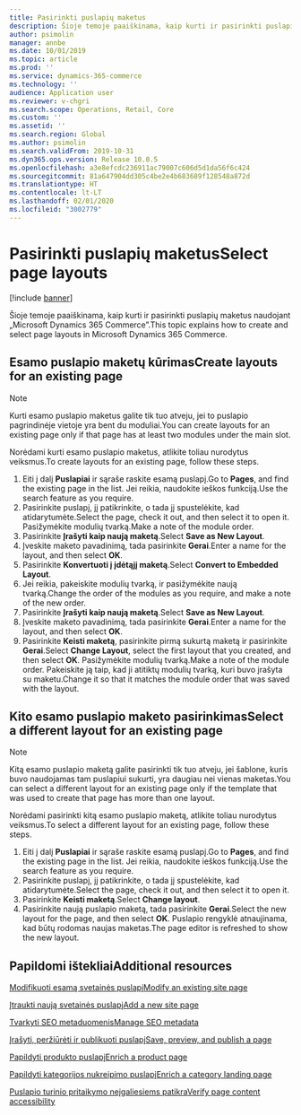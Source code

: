 ```yaml
---
title: Pasirinkti puslapių maketus
description: Šioje temoje paaiškinama, kaip kurti ir pasirinkti puslapių maketus naudojant „Microsoft Dynamics 365 Commerce”.
author: psimolin
manager: annbe
ms.date: 10/01/2019
ms.topic: article
ms.prod: ''
ms.service: dynamics-365-commerce
ms.technology: ''
audience: Application user
ms.reviewer: v-chgri
ms.search.scope: Operations, Retail, Core
ms.custom: ''
ms.assetid: ''
ms.search.region: Global
ms.author: psimolin
ms.search.validFrom: 2019-10-31
ms.dyn365.ops.version: Release 10.0.5
ms.openlocfilehash: a3e8efcdc236911ac79007c606d5d1da56f6c424
ms.sourcegitcommit: 81a647904dd305c4be2e4b683689f128548a872d
ms.translationtype: HT
ms.contentlocale: lt-LT
ms.lasthandoff: 02/01/2020
ms.locfileid: "3002779"
---
```

# <a name="select-page-layouts"></a><span data-ttu-id="53ea1-103">Pasirinkti puslapių maketus</span><span class="sxs-lookup"><span data-stu-id="53ea1-103">Select page layouts</span></span>


[!include [banner](includes/banner.md)]

<span data-ttu-id="53ea1-104">Šioje temoje paaiškinama, kaip kurti ir pasirinkti puslapių maketus naudojant „Microsoft Dynamics 365 Commerce”.</span><span class="sxs-lookup"><span data-stu-id="53ea1-104">This topic explains how to create and select page layouts in Microsoft Dynamics 365 Commerce.</span></span>

## <a name="create-layouts-for-an-existing-page"></a><span data-ttu-id="53ea1-105">Esamo puslapio maketų kūrimas</span><span class="sxs-lookup"><span data-stu-id="53ea1-105">Create layouts for an existing page</span></span>

> [!NOTE]
> <span data-ttu-id="53ea1-106">Kurti esamo puslapio maketus galite tik tuo atveju, jei to puslapio pagrindinėje vietoje yra bent du moduliai.</span><span class="sxs-lookup"><span data-stu-id="53ea1-106">You can create layouts for an existing page only if that page has at least two modules under the main slot.</span></span>

<span data-ttu-id="53ea1-107">Norėdami kurti esamo puslapio maketus, atlikite toliau nurodytus veiksmus.</span><span class="sxs-lookup"><span data-stu-id="53ea1-107">To create layouts for an existing page, follow these steps.</span></span>

1. <span data-ttu-id="53ea1-108">Eiti į dalį **Puslapiai** ir sąraše raskite esamą puslapį.</span><span class="sxs-lookup"><span data-stu-id="53ea1-108">Go to **Pages**, and find the existing page in the list.</span></span> <span data-ttu-id="53ea1-109">Jei reikia, naudokite ieškos funkciją.</span><span class="sxs-lookup"><span data-stu-id="53ea1-109">Use the search feature as you require.</span></span>
1. <span data-ttu-id="53ea1-110">Pasirinkite puslapį, jį patikrinkite, o tada jį spustelėkite, kad atidarytumėte.</span><span class="sxs-lookup"><span data-stu-id="53ea1-110">Select the page, check it out, and then select it to open it.</span></span> <span data-ttu-id="53ea1-111">Pasižymėkite modulių tvarką.</span><span class="sxs-lookup"><span data-stu-id="53ea1-111">Make a note of the module order.</span></span>
1. <span data-ttu-id="53ea1-112">Pasirinkite **Įrašyti kaip naują maketą**.</span><span class="sxs-lookup"><span data-stu-id="53ea1-112">Select **Save as New Layout**.</span></span>
1. <span data-ttu-id="53ea1-113">Įveskite maketo pavadinimą, tada pasirinkite **Gerai**.</span><span class="sxs-lookup"><span data-stu-id="53ea1-113">Enter a name for the layout, and then select **OK**.</span></span>
1. <span data-ttu-id="53ea1-114">Pasirinkite **Konvertuoti į įdėtąjį maketą**.</span><span class="sxs-lookup"><span data-stu-id="53ea1-114">Select **Convert to Embedded Layout**.</span></span>
1. <span data-ttu-id="53ea1-115">Jei reikia, pakeiskite modulių tvarką, ir pasižymėkite naują tvarką.</span><span class="sxs-lookup"><span data-stu-id="53ea1-115">Change the order of the modules as you require, and make a note of the new order.</span></span>
1. <span data-ttu-id="53ea1-116">Pasirinkite **Įrašyti kaip naują maketą**.</span><span class="sxs-lookup"><span data-stu-id="53ea1-116">Select **Save as New Layout**.</span></span>
1. <span data-ttu-id="53ea1-117">Įveskite maketo pavadinimą, tada pasirinkite **Gerai**.</span><span class="sxs-lookup"><span data-stu-id="53ea1-117">Enter a name for the layout, and then select **OK**.</span></span>
1. <span data-ttu-id="53ea1-118">Pasirinkite **Keisti maketą**, pasirinkite pirmą sukurtą maketą ir pasirinkite **Gerai**.</span><span class="sxs-lookup"><span data-stu-id="53ea1-118">Select **Change Layout**, select the first layout that you created, and then select **OK**.</span></span> <span data-ttu-id="53ea1-119">Pasižymėkite modulių tvarką.</span><span class="sxs-lookup"><span data-stu-id="53ea1-119">Make a note of the module order.</span></span> <span data-ttu-id="53ea1-120">Pakeiskite ją taip, kad ji atitiktų modulių tvarką, kuri buvo įrašyta su maketu.</span><span class="sxs-lookup"><span data-stu-id="53ea1-120">Change it so that it matches the module order that was saved with the layout.</span></span>

## <a name="select-a-different-layout-for-an-existing-page"></a><span data-ttu-id="53ea1-121">Kito esamo puslapio maketo pasirinkimas</span><span class="sxs-lookup"><span data-stu-id="53ea1-121">Select a different layout for an existing page</span></span>

> [!NOTE]
> <span data-ttu-id="53ea1-122">Kitą esamo puslapio maketą galite pasirinkti tik tuo atveju, jei šablone, kuris buvo naudojamas tam puslapiui sukurti, yra daugiau nei vienas maketas.</span><span class="sxs-lookup"><span data-stu-id="53ea1-122">You can select a different layout for an existing page only if the template that was used to create that page has more than one layout.</span></span>

<span data-ttu-id="53ea1-123">Norėdami pasirinkti kitą esamo puslapio maketą, atlikite toliau nurodytus veiksmus.</span><span class="sxs-lookup"><span data-stu-id="53ea1-123">To select a different layout for an existing page, follow these steps.</span></span>

1. <span data-ttu-id="53ea1-124">Eiti į dalį **Puslapiai** ir sąraše raskite esamą puslapį.</span><span class="sxs-lookup"><span data-stu-id="53ea1-124">Go to **Pages**, and find the existing page in the list.</span></span> <span data-ttu-id="53ea1-125">Jei reikia, naudokite ieškos funkciją.</span><span class="sxs-lookup"><span data-stu-id="53ea1-125">Use the search feature as you require.</span></span>
1. <span data-ttu-id="53ea1-126">Pasirinkite puslapį, jį patikrinkite, o tada jį spustelėkite, kad atidarytumėte.</span><span class="sxs-lookup"><span data-stu-id="53ea1-126">Select the page, check it out, and then select it to open it.</span></span>
1. <span data-ttu-id="53ea1-127">Pasirinkite **Keisti maketą**.</span><span class="sxs-lookup"><span data-stu-id="53ea1-127">Select **Change layout**.</span></span>
1. <span data-ttu-id="53ea1-128">Pasirinkite naują puslapio maketą, tada pasirinkite **Gerai**.</span><span class="sxs-lookup"><span data-stu-id="53ea1-128">Select the new layout for the page, and then select **OK**.</span></span> <span data-ttu-id="53ea1-129">Puslapio rengyklė atnaujinama, kad būtų rodomas naujas maketas.</span><span class="sxs-lookup"><span data-stu-id="53ea1-129">The page editor is refreshed to show the new layout.</span></span>

## <a name="additional-resources"></a><span data-ttu-id="53ea1-130">Papildomi ištekliai</span><span class="sxs-lookup"><span data-stu-id="53ea1-130">Additional resources</span></span>

[<span data-ttu-id="53ea1-131">Modifikuoti esamą svetainės puslapį</span><span class="sxs-lookup"><span data-stu-id="53ea1-131">Modify an existing site page</span></span>](modify-existing-page.md)

[<span data-ttu-id="53ea1-132">Įtraukti naują svetainės puslapį</span><span class="sxs-lookup"><span data-stu-id="53ea1-132">Add a new site page</span></span>](add-new-page.md)

[<span data-ttu-id="53ea1-133">Tvarkyti SEO metaduomenis</span><span class="sxs-lookup"><span data-stu-id="53ea1-133">Manage SEO metadata</span></span>](manage-seo-metadata.md)

[<span data-ttu-id="53ea1-134">Įrašyti, peržiūrėti ir publikuoti puslapį</span><span class="sxs-lookup"><span data-stu-id="53ea1-134">Save, preview, and publish a page</span></span>](save-preview-publish-page.md)

[<span data-ttu-id="53ea1-135">Papildyti produkto puslapį</span><span class="sxs-lookup"><span data-stu-id="53ea1-135">Enrich a product page</span></span>](enrich-product-page.md)

[<span data-ttu-id="53ea1-136">Papildyti kategorijos nukreipimo puslapį</span><span class="sxs-lookup"><span data-stu-id="53ea1-136">Enrich a category landing page</span></span>](enrich-category-page.md)

[<span data-ttu-id="53ea1-137">Puslapio turinio pritaikymo neįgaliesiems patikra</span><span class="sxs-lookup"><span data-stu-id="53ea1-137">Verify page content accessibility</span></span>](verify-accessibility.md)

